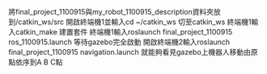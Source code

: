 將final_project_1100915與my_robot_1100915_description資料夾放到/catkin_ws/src
開啟終端機1並輸入cd ~/catkin_ws 切至catkin_ws
    終端機1輸入catkin_make 建置套件
    終端機1輸入roslaunch final_project_1100915 ros_1100915.launch 
等待gazebo完全啟動
開啟終端機2輸入roslaunch final_project_1100915 navigation.launch
就能夠看見gazebo上機器人移動由原點依序到A B C點
